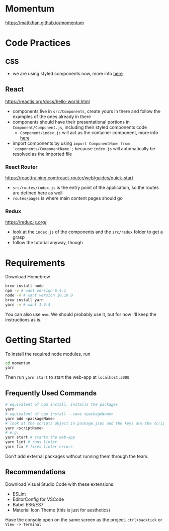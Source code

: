 # Momentum
https://mattkhan.github.io/momentum

# Code Practices
## CSS
* we are using styled components now, more info [here](https://www.styled-components.com/)

## React
https://reactjs.org/docs/hello-world.html
* components live in `src/Components`, create yours in there and follow the examples of the ones already in there 
* components should have their presentational portions in `Component/Component.js`, including their styled components code
  * `Component/index.js` will act as the container component, more info [here](https://medium.com/@dan_abramov/smart-and-dumb-components-7ca2f9a7c7d0)
* import components by using `import ComponentName from 'components/ComponentName';` because `index.js` will automatically be resolved as the imported file

### React Router
https://reacttraining.com/react-router/web/guides/quick-start
* `src/routes/index.js` is the entry point of the application, so the routes are defined here as well
* `routes/pages` is where main content pages should go

### Redux
https://redux.js.org/
* look at the `index.js` of the components and the `src/redux` folder to get a grasp
* follow the tutorial anyway, though

# Requirements
Download Homebrew
```bash
brew install node
npm -v # want version 6.4.1
node -v # want version 10.10.0
brew install yarn
yarn -v # want 1.9.4
```

You can also use `nvm`. We should probably use it, but for now I'll keep the instructions as is.

# Getting Started
To install the required node modules, run
```bash
cd momentum
yarn
```

Then run `yarn start` to start the web-app at `localhost:3000`

## Frequently Used Commands
```bash
# equivalent of npm install, installs the packages
yarn
# equivalent of npm install --save <packageName>
yarn add <packageName>
# look at the scripts object in package.json and the keys are the scripts
yarn <scriptName>
# e.g.
yarn start # starts the web-app
yarn lint # runs linter
yarn fix # fixes linter errors
```

Don't add external packages without running them through the team.

## Recommendations
Download Visual Studio Code with these extensions:
* ESLint
* EditorConfig for VSCode
* Babel ES6/ES7
* Material Icon Theme (this is just for aesthetics)

Have the console open on the same screen as the project. `ctrl+backtick` or `View -> Terminal`
